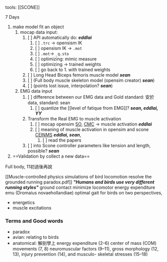 tools: [[SCONE]]

7 Days 
1. make model fit an object
	1. mocap data input: 
		1. [ ] API automatically do: ***eddlai***
			1. [ ] `.trc` -> opensism IK 
			2. [ ] opensism IK -> `.mot`
			3. [ ] `.mot`-> `_q.sto`
			4. [ ] optimizing: mimic measure
			5. [ ] optimizing -> trained weights
			6. [ ] go back to 1. with trained weights
		2. [ ] Long Head Biceps femoris muscle model ***sean***
		3. [ ] (Full body muscle skeleton model (opensim creator) ***sean***)
		4. [ ] (points lost issue, interpolation? ***sean***)
	2. EMG data input
		1. [ ] difference between our EMG data and Gold standard: 安於data, standard: sean
			1. [ ] quantize the [[level of fatique from EMG]]? ***sean, eddlai, YY***
		2. Transform the Real EMG to muscle activation
			1. [ ] mocap opensim [SO](https://opensimconfluence.atlassian.net/wiki/spaces/OpenSim/pages/53085189/Working+with+Static+Optimization), [CMC](https://opensimconfluence.atlassian.net/wiki/spaces/OpenSim/pages/53088683/Example+-+Computed+Muscle+Control ) -> muscle activation ***eddlai***
			3. [ ] meaning of muscle activation in opensim and scone [CEINMS](https://pubmed.ncbi.nlm.nih.gov/26522621/) ***eddlai, sean***, 
				1. [ ] read the papers
		3. [ ] into Scone controller parameters like tension and length, possible? ***sean***
2. ==Validation by collect a new data==

Full body, 11初過後再說

[[Muscle-controlled physics simulations of bird locomotion resolve the grounded running paradox.pdf]]
***"Humans and birds use very different running styles"***
ground contact
minimize locomotor energy expenditure
emu (Dromaius novaehollandiae)
optimal gait for birds on two perspectives, 
- energetics
- muscle excitations
### Terms and Good words
- paradox
- avian: relating to birds
- anatomical: 解剖學上
energy expenditure (2–6)
center of mass (COM) movements (7, 8)
neuromuscular factors (9–11),
gross morphology (12, 13), injury prevention (14), and musculo-
skeletal stresses (15–18)